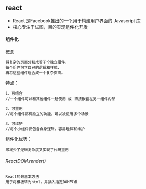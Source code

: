 ## react

- React 是Facebook推出的一个用于构建用户界面的 Javascript 库
- 核心专注于试图，目的实现组件化开发

#### 组件化
概念
```
将复杂的页面分割成若干个独立组件，
每个组件包含自己的逻辑和样式，
再将这些组件组合成一个复杂页面。
```

特点：

```
1、可组合
//一个组件可以和其他组件一起使用 或 直接嵌套在另一组件内部

2、可重用
//每个组件都有独立的功能，可以被使用多个场景

3、可维护
//每个小组件仅包含自身逻辑，容易理解和维护
```
组件化优势：

```
即减少了逻辑复杂度又实现了代码重用
```

###### ReactDOM.render()

```
React的最基本方法
用于将模板转为html，并插入指定DOM节点
```

